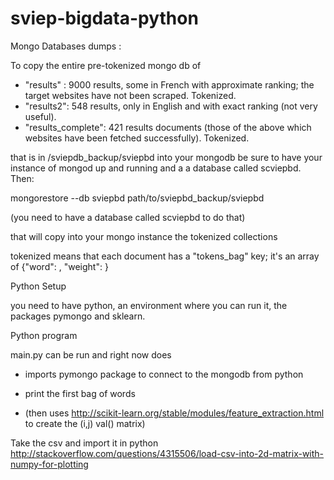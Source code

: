 sviep-bigdata-python
====================

Mongo Databases dumps :

To copy the entire pre-tokenized mongo db of 

 - "results" : 9000 results, some in French with approximate ranking; the target websites have not been scraped. Tokenized.
- "results2": 548 results, only in English and with exact ranking (not very useful).
- "results_complete": 421 results documents (those of the above which websites have been fetched successfully). Tokenized.

that is in /sviepdb_backup/sviepbd into your mongodb
be sure to have your instance of mongod up and running and a a database called scviepbd. Then:

mongorestore --db sviepbd path/to/sviepbd_backup/sviepbd

(you need to have a database called scviepbd to do that)

that will copy into your mongo instance the tokenized collections

tokenized means that each document has a "tokens_bag" key; it's an array of {"word": <word>, "weight": <number>}

Python Setup

you need to have python, an environment where you can run it, the packages pymongo and sklearn.

Python program

main.py can be run and right now does

 - imports pymongo package to connect to the mongodb from python
 - print the first bag of words 

 - (then uses http://scikit-learn.org/stable/modules/feature_extraction.html to create the (i,j) val() matrix)

 Take the csv and import it in python
 http://stackoverflow.com/questions/4315506/load-csv-into-2d-matrix-with-numpy-for-plotting
 
